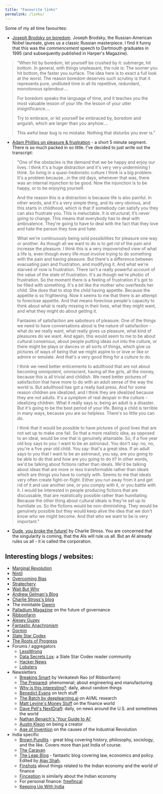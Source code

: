 ```yaml
---
title: "Favourite links"
permalink: /links/
---
```


Some of my all time favourites:

* [Joseph Brodsky on boredom](http://lists.extropy.org/pipermail/paleopsych/2005-May/003252.html). Joseph Brodsky, the Russian-American Nobel laureate, gives us a classic Russian masterpiece. I find it funny that this was the _commencement_ speech to Dartmouth graduates in 1995 (and subsequently published in Harper's Magazine).

> "When hit by boredom, let yourself be crushed by it: submerge, hit bottom. In general, with things unpleasant, the rule is: The sooner you hit bottom, the faster you surface. The idea here is to exact a full look at the worst. The reason boredom deserves such scrutiny is that it represents pure, undiluted time in all its repetitive, redundant, monotonous splendour....
>
> For boredom speaks the language of time, and it teaches you the most valuable lesson of your life: the lesson of your utter insignificance....
>
> Try to embrace, or let yourself be embraced by, boredom and anguish, which are larger than you anyhow....
>
> This awful bear bug is no mistake. Nothing that disturbs you ever is."

* [Adam Phillips on pleasure & frustration](https://www.youtube.com/watch?v=5C7HXBeHp3c) - a short 5 minute segment. There is so much packed in so little. I've decided to just write out the transcript:

> "One of the obstacles is the demand that we be happy and enjoy our lives. I think it's a huge distraction and it's very very undermining I think. So living in a quasi-hedonistic culture I think is a big problem.  It's a problem because...in the old days, whenever that was, there was an internal injunction to be good. Now the injunction is to be happy, or to be enjoying yourself.
>
> And the reason this is a distraction is because life is also painful. In other words, and it's a very simple thing, and its very obvious, and this starts in childhood, which is that if somebody can satisfy you they can also frustrate you. This is ineluctable. It is structural; it’s never going to change. This means that everybody has to deal with ambivalence. They're going to have to deal with the fact that they love and hate the person they love and hate.
>
> What we're continuously being sold possibilities for pleasure one way or another. As though all we want to do is to get rid of the pain and increase the pleasure. I think this is a very impoverished view of what a life is, even though every life must involve trying to do something with the pain and having pleasure. But there's a difference between evacuating pain and frustration, and modifying it. And what we're starved of now is frustration. There isn't a really powerful account of the value of the state of frustration. It's as though we're phobic of frustration. So the moment there is a feeling of frustration it's got to be filled with something. It's a bit like the mother who overfeeds her child. She does that to stop the child having appetite. Because the appetite is so frightening. Now it seems to me that there is an attempt to foreclose appetite. And that means foreclose people's capacity to think about what is really missing in their lives, what they might want, and what they might do about getting it. 
>
> Fantasies of satisfaction are saboteurs of pleasure. One of the things we need to have conversations about is the nature of satisfaction - what do we really want, what really gives us pleasure, what kind of pleasures do we want. And again, this would seem to me to be about cultural consensus, about people putting ideas out into the culture, or there might be plays or dances or all sorts of things, which give us pictures of ways of being that we might aspire to or love or like or admire or emulate. And that's a very good thing for a culture to do. 
>
> I think we need better enticements to adulthood that are not about becoming omnipotent, omniscient, having all the girls, all the money, because this is all trivial and childish. We need better pictures of satisfaction that have more to do with an adult sense of the way the world is. But adulthood has got a really bad press. And for some reason children are idealized, and I think they are idealized because they are not adults. It's a symptom of real despair in the culture - idealizing children. What it really says is: being an adult is a disaster. But it's going to be the best period of your life. Being a child is terrible in many ways, because you are so helpless. There's so little you can do. 
>
> I think that it would be possible to have pictures of good lives that are not set up to make one fail. So that a more realistic idea, as opposed to an ideal, would be one that is genuinely attainable. So, if a five year old boy says to you: I want to be an astronaut. You don't say: no, no, you're a five year old child. You say: that's a great idea. If an adult says to you that I want to be an astronaut, you say, are you going to be able to do that and how are you going to do it? In other words, we'd be talking about fictions rather than ideals. We'd be talking about ideas that are more or less transformable rather than ideals which are things you have to comply with. Seems to me that ideals very often create fight-or-flight. Either you run away from it and get rid of it and use another one, or you comply with it, or you battle with it. I would be interested in people producing fictions that are discussable, that are realistically possible rather than humiliating. Because the other thing about cultural ideals is they're set up to humiliate us. So the fictions would be non-diminishing. They would be genuinely possible but they would keep alive the idea that we don't know who we might become. And that who we want to be is very important."

* [Dude, you broke the future!](http://www.antipope.org/charlie/blog-static/2018/01/dude-you-broke-the-future.html) by Charlie Stross. You are concerned that the singularity is coming, that the AIs will rule us all. But an AI already rules us all - it is called the corporation.

## Interesting blogs / websites:
* [Marginal Revolution](https://marginalrevolution.com/)
* [Nintil](https://nintil.com/)
* [Overcoming Bias](https://www.overcomingbias.com/)
* [Stratechery](https://stratechery.com/)
* [Wait But Why](https://waitbutwhy.com/)
* [Andrew Gelman's Blog](https://statmodeling.stat.columbia.edu/)
* [Charlie Stross's blog](http://www.antipope.org/charlie/blog-static/)
* The inimitable [Gwern](https://www.gwern.net/)
* [Palladium Magazine](https://palladiummag.com/) on the future of governance
* [Ribbonfarm](https://www.ribbonfarm.com/)
* [Alexey Guzey](https://guzey.com/)
* [Fantastic Anachronism](https://fantasticanachronism.com/)
* [Dormin](https://dormin.org/)
* [Slate Star Codex](https://slatestarcodex.com/)
* [The Roots of Progress](https://rootsofprogress.org/posts)
* Forums / aggregators
    - [LessWrong](https://www.lesswrong.com/)
    - [Data Secrets Lox](https://www.datasecretslox.com/index.php): a Slate Star Codex reader community
    - [Hacker News](https://news.ycombinator.com/)
    - [Lobsters](https://lobste.rs/)
* Newsletters
    - [Breaking Smart](https://breakingsmart.substack.com/) by Venkatesh Rao (of Ribbonfarm)
    - [The Prepared](https://theprepared.org/newsletter): phenomenal; about engineering and manufacturing
    - [Why is this interesting?](https://whyisthisinteresting.substack.com/): daily, about random things
    - [Benedict Evans](https://www.ben-evans.com/newsletter) on tech stuff
    - [The Batch by deeplearning.ai](https://www.deeplearning.ai/thebatch/) on AI/ML research
    - [Matt Levine's Money Stuff](http://link.mail.bloombergbusiness.com/join/4wm/moneystuff-signup?source=msweb) on the finance world
    - [Dave Pell's NextDraft](https://nextdraft.com/): daily, on news around the U.S. and sometimes the world
    - [Nathan Benaich's 'Your Guide to AI'](http://newsletter.airstreet.com/)
    - [Austin Kleon](https://austinkleon.com/newsletter/) on being a creator
    - [Age of Invention](https://antonhowes.substack.com/) on the causes of the Industrial Revolution
* India specific
    - [Brown Pundits](https://www.brownpundits.com/) - great blog covering history, philosophy, sociology, and the like. Covers more than just India of course.
    - [The Caravan](https://caravanmagazine.in/)
    - [The Leap Blog](https://blog.theleapjournal.org/) - fantastic blog covering law, economics and policy. Edited by [Ajay Shah](http://www.mayin.org/ajayshah/books/isotr2019.html).
    - [Finshots](https://finshots.in/archive/) about things related to the Indian economy and the world of finance
    - [Finception](https://finception.in/) is similarly about the Indian economy
    - For personal finance: [freefincal](https://freefincal.com/)
    - [Keeping Up With India](https://hind.substack.com/)